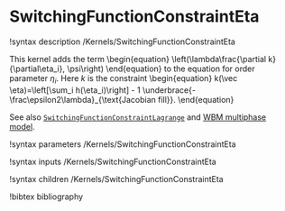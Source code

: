 # SwitchingFunctionConstraintEta

!syntax description /Kernels/SwitchingFunctionConstraintEta

This kernel adds the term
\begin{equation}
\left(\lambda\frac{\partial k}{\partial\eta_i}, \psi\right)
\end{equation}
to the equation for order parameter $\eta_i$. Here $k$ is the constraint
\begin{equation}
k(\vec \eta)=\left[\sum_i h(\eta_i)\right] - 1 \underbrace{- \frac\epsilon2\lambda}_{\text{Jacobian fill}}.
\end{equation}

See also
[`SwitchingFunctionConstraintLagrange`](/SwitchingFunctionConstraintLagrange.md)
and [WBM multiphase model](/WBM.md).

!syntax parameters /Kernels/SwitchingFunctionConstraintEta

!syntax inputs /Kernels/SwitchingFunctionConstraintEta

!syntax children /Kernels/SwitchingFunctionConstraintEta

!bibtex bibliography

